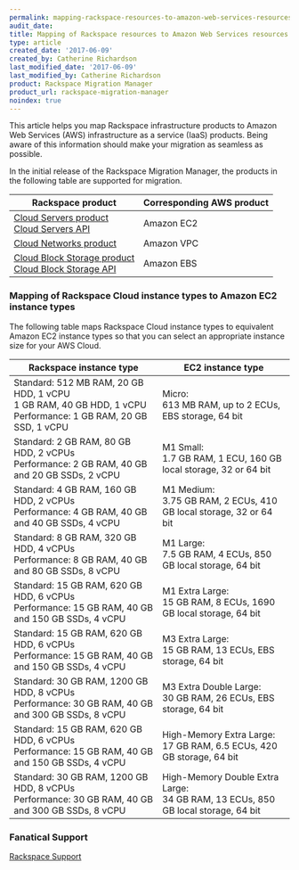 ```yaml
---
permalink: mapping-rackspace-resources-to-amazon-web-services-resources/
audit_date:
title: Mapping of Rackspace resources to Amazon Web Services resources
type: article
created_date: '2017-06-09'
created_by: Catherine Richardson
last_modified_date: '2017-06-09'
last_modified_by: Catherine Richardson
product: Rackspace Migration Manager
product_url: rackspace-migration-manager
noindex: true
---
```


This article helps you map Rackspace infrastructure products to Amazon Web Services (AWS) infrastructure as a service (IaaS) products. Being aware of this information should make your migration as seamless as possible.

In the initial release of the Rackspace Migration Manager, the products in the following table are supported for migration.

| Rackspace product | Corresponding AWS product |
| --- | --- |
| [Cloud Servers product](http://www.rackspace.com/cloud/servers)<br />[Cloud Servers API](https://developer.rackspace.com/docs/cloud-servers/v2/developer-guide/) | Amazon EC2 |
| [Cloud Networks product](https://www.rackspace.com/cloud/networks) | Amazon VPC |
| [Cloud Block Storage product](http://www.rackspace.com/cloud/block-storage)<br />[Cloud Block Storage API](https://developer.rackspace.com/docs/cloud-block-storage/v1/developer-guide/) | Amazon EBS |


### Mapping of Rackspace Cloud instance types to Amazon EC2 instance types

The following table maps Rackspace Cloud instance types to equivalent
Amazon EC2 instance types so that you can select an appropriate
instance size for your AWS Cloud.

| Rackspace instance type | EC2 instance type |
|---------------------|---------------------------|
| Standard: 512 MB RAM, 20 GB HDD, 1 vCPU<br />1 GB RAM, 40 GB HDD, 1 vCPU<br />Performance: 1 GB RAM, 20 GB SSD, 1 vCPU | Micro:<br />613 MB RAM, up to 2 ECUs, EBS storage, 64 bit |
| Standard: 2 GB RAM, 80 GB HDD, 2 vCPUs<br />Performance: 2 GB RAM, 40 GB and 20 GB SSDs, 2 vCPU | M1 Small:<br />1.7 GB RAM, 1 ECU, 160 GB local storage, 32 or 64 bit |
| Standard: 4 GB RAM, 160 GB HDD, 2 vCPUs<br />Performance: 4 GB RAM, 40 GB and 40 GB SSDs, 4 vCPU | M1 Medium:<br />3.75 GB RAM, 2 ECUs, 410 GB local storage, 32 or 64 bit |
| Standard: 8 GB RAM, 320 GB HDD, 4 vCPUs<br />Performance: 8 GB RAM, 40 GB and 80 GB SSDs, 8 vCPU | M1 Large:<br />7.5 GB RAM, 4 ECUs, 850 GB local storage, 64 bit |
| Standard: 15 GB RAM, 620 GB HDD, 6 vCPUs<br />Performance: 15 GB RAM, 40 GB and 150 GB SSDs, 4 vCPU | M1 Extra Large:<br />15 GB RAM, 8 ECUs, 1690 GB local storage, 64 bit |
| Standard: 15 GB RAM, 620 GB HDD, 6 vCPUs<br />Performance: 15 GB RAM, 40 GB and 150 GB SSDs, 4 vCPU | M3 Extra Large:<br />15 GB RAM, 13 ECUs, EBS storage, 64 bit |
| Standard: 30 GB RAM, 1200 GB HDD, 8 vCPUs<br />Performance: 30 GB RAM, 40 GB and 300 GB SSDs, 8 vCPU | M3 Extra Double Large:<br /> 30 GB RAM, 26 ECUs, EBS storage, 64 bit |
| Standard: 15 GB RAM, 620 GB HDD, 6 vCPUs<br />Performance: 15 GB RAM, 40 GB and 150 GB SSDs, 4 vCPU | High-Memory Extra Large:<br />17 GB RAM, 6.5 ECUs, 420 GB storage, 64 bit |
| Standard: 30 GB RAM, 1200 GB HDD, 8 vCPUs<br />Performance: 30 GB RAM, 40 GB and 300 GB SSDs, 8 vCPU | High-Memory Double Extra Large:<br />34 GB RAM, 13 ECUs, 850 GB local storage, 64 bit |

### Fanatical Support

[Rackspace Support](https://www.rackspace.com/support)
